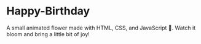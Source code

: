 # Happy-Birthday
A small animated flower made with HTML, CSS, and JavaScript 🌸. Watch it bloom and bring a little bit of joy!

